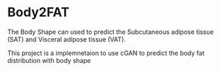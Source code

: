 # Body2FAT
The Body Shape can used to predict the Subcutaneous adipose tissue (SAT) and Visceral adipose tissue (VAT).

This project is a implemnetaion to use cGAN to predict the body fat distribution with body shape 




